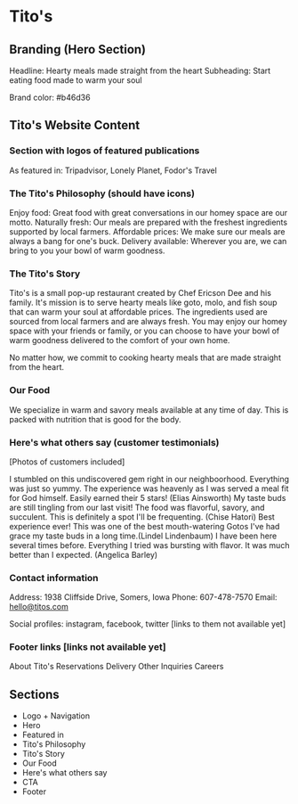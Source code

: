 # Tito's

## Branding (Hero Section)

Headline: Hearty meals made straight from the heart
Subheading: Start eating food made to warm your soul

Brand color: #b46d36

## Tito's Website Content

### Section with logos of featured publications

As featured in: Tripadvisor, Lonely Planet, Fodor's Travel

### The Tito's Philosophy (should have icons)

Enjoy food: Great food with great conversations in our homey space are our motto.
Naturally fresh: Our meals are prepared with the freshest ingredients supported by local farmers.
Affordable prices: We make sure our meals are always a bang for one's buck.
Delivery available: Wherever you are, we can bring to you your bowl of warm goodness.

### The Tito's Story

Tito's is a small pop-up restaurant created by Chef Ericson Dee and his family. It's mission is to serve hearty meals like goto, molo, and fish soup that can warm your soul at affordable prices. The ingredients used are sourced from local farmers and are always fresh. You may enjoy our homey space with your friends or family, or you can choose to have your bowl of warm goodness delivered to the comfort of your own home.

No matter how, we commit to cooking hearty meals that are made straight from the heart.

### Our Food

We specialize in warm and savory meals available at any time of day. This is packed with nutrition that is good for the body.

### Here's what others say (customer testimonials)

[Photos of customers included]

I stumbled on this undiscovered gem right in our neighboorhood. Everything was just so yummy. The experience was heavenly as I was served a meal fit for God himself. Easily earned their 5 stars! (Elias Ainsworth)
My taste buds are still tingling from our last visit! The food was flavorful, savory, and succulent. This is definitely a spot I'll be frequenting. (Chise Hatori)
Best experience ever! This was one of the best mouth-watering Gotos I've had grace my taste buds in a long time.(Lindel Lindenbaum)
I have been here several times before. Everything I tried was bursting with flavor. It was much better than I expected. (Angelica Barley)

### Contact information

Address: 1938 Cliffside Drive, Somers, Iowa
Phone: 607-478-7570
Email: hello@titos.com

Social profiles: instagram, facebook, twitter [links to them not available yet]

### Footer links [links not available yet]

About Tito's
Reservations
Delivery
Other Inquiries
Careers

#####

## Sections

- Logo + Navigation
- Hero
- Featured in
- Tito's Philosophy
- Tito's Story
- Our Food
- Here's what others say
- CTA
- Footer
